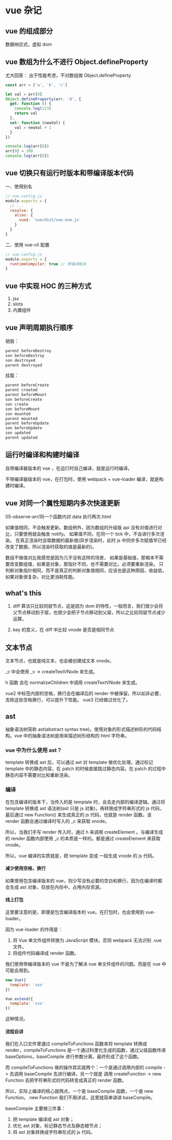 # vue 杂记

## vue 的组成部分

数据响应式，虚拟 dom

## vue 数组为什么不进行 Object.defineProperty

尤大回答： 出于性能考虑，不对数组做 Object.defineProperty

```js
const arr = ['a', 'b', 'c']

let val = arr[0]
Object.defineProperty(arr, '0', {
  get: function () {
    console.log(123)
    return val
  },
  set: function (newVal) {
    val = newVal + 1
  }
})

console.log(arr[0])
arr[0] = 100
console.log(arr[0])
```

## vue 切换只有运行时版本和带编译版本代码

一、使用别名

```js
// vue.config.js
module.exports = {
  // ...
  resolve: {
    alias: {
      vue$: 'vue/dist/vue.esm.js'
    }
  }
}
```

二、使用 vue-cli 配置

```js
// vue.config.js
module.exports = {
  runtimeCompiler: true // 带编译版本
}
```

## vue 中实现 HOC 的三种方式

1. jsx
2. slots
3. <component v-bind:is="currentTabComponent"></component> 内置组件

## vue 声明周期执行顺序

销毁：

```js
parent beforeDestroy
son beforeDestroy
son destroyed
parent destroyed
```

挂载：

```js
parent beforeCreate
parent created
parent beforeMount
son beforeCreate
son create
son beforeMount
son mounted
parent mounted
parent beforeUpdate
son beforeUpdate
son updated
parent updated
```

## 运行时编译和构建时编译

自带编译器版本的 vue ，在运行时自己编译，就是运行时编译。

不带编译器版本的 vue，在打包时，使用 webpack + vue-loader 编译，就是构建时编译。

## vue 对同一个属性短期内多次快速更新

05-observe-arr/同一个函数内对 data 执行两次.html

如果值相同，不会触发更新。数组例外，因为数组的升级版 api 没有对值进行对比，只要使用就会触发 notify。
如果值不同，在同一个 tick 中，不会进行多次渲染。
在真正渲染时会取数据的最新值(异步渲染时，此时 js 中同步多次赋值早已经改变了数据，所以渲染时获取的值是最新的)。

数组不做值对比我感觉是因为几乎没有这样的场景，
如果是基础值，那根本不需要改变数组值，如果是对象，那指针不同，也不需要对比，必须要重新渲染。
只判断对象指针相同，而不是真正的判断对象值相同，应该也是这种原因，收益低，如果对象很复杂，对比更消耗性能。

## what's this

1. diff 算法只比较同层节点，这是因为 dom 的特性，一般而言，我们很少会将父节点移动到子层，也很少会把子节点移动到父层，所以之比较同层节点减少运算。

2. key 的意义，在 diff 中比较 vnode 是否是相同节点

## 文本节点

文本节点，也就是纯文本，也会被创建成文本 vnode。

\_c 中会使用 \_v -> createTextVNode 来生成。

h 函数 会在 normalizeChildren 中调用 createTextVNode 来生成。

vue2 中标签内部的空格，换行会在编译后的 render 中被保留。所以如非必要，去除这些空格换行，可以提升下性能。 vue3 已经做过优化了。

## ast

抽象语法树简称 ast(abstract syntax tree)。使用对象的形式描述树形的代码结构。vue 中的抽象语法树是用来描述树形结构的 html 字符串。

### vue 中为什么使用 ast？

template 转换成 ast 后，可以通过 ast 对 template 做优化处理。通过标记 template 中的静态内容，在 patch 的时候直接跳过静态内容。在 patch 的过程中静态内容不需要对比和重新渲染。

### 编译

在包含编译的版本下，当传入的是 template 时，会去走内部的编译逻辑。通过将 template 转换成 ast 语法树(ast 只是 js 对象)，再转换成字符串形式的 js 代码，最后通过 new Function() 来生成真正的 js 代码，也就是 render 函数。该 render 函数会通过编译时写入的 \_c 来获取 vnode。

所以，当我们手写 render 传入时，通过 h 来调用 createElement 。与编译生成的 render 函数内部使用 \_c 的本质是一样的。都是通过 createElement 来获取 vnode。

所以，vue 编译的实质就是，把 template 变成 一段生成 vnode 的 js 代码。

#### 减少使用空格，换行

如果使用包含编译版本的 vue，则少写没有必要的空白和换行，因为在编译时都会生成 ast 对象，存放在内存中，占用内存资源。

#### 线上打包

这里要注意的是，即便是包含编译版本的 vue。在打包时，也会使用到 vue-loader。

因为 vue-loader 的作用是：

1. 将 Vue 单文件组件转换为 JavaScript 模块。否则 webpack 无法识别 .vue 文件。
2. 将组件代码编译成 render 函数。

我们使用带编译版本的 vue 不是为了解决 vue 单文件组件的问题。而是在 vue 中可能会用到。

```js
new Vue({
  template: 'xxx'
})

Vue.extend({
  template: 'xxx'
})
```

这种情况。

#### 流程自讲

我们在入口文件里通过 compileToFunctions 函数来将 template 转换成 render，compileToFunctions 是一个通过科里化生成的函数，通过父级函数传递 baseOptions，baseCompile 进行参数分离，最终形成了这个函数。

而 compileToFunctions 做的操作其实就两个：一个是通过调用内部的 compile -> 去调用 baseCompile 去进行编译，另一个就是 调用 createFunction -> new Function 去把字符串形式的代码转变成真正的 render 函数。

所以，实际上编译的核心就两点，一个是 baseCompile 函数，一个是 new Function。 new Function 我们不用详谈，这里就简单讲讲 baseCompile。

baseCompile 主要做三件事：

1. 把 template 编译成 ast 对象；
2. 优化 ast 对象，标记静态节点及静态根节点；
3. 将 ast 对象转换成字符串形式的 js 代码。
